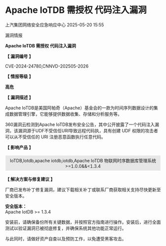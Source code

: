 #  Apache IoTDB 需授权 代码注入漏洞   
 上汽集团网络安全应急响应中心   2025-05-20 15:55  
  
漏洞情报  
  
  
  
  
  
**Apache IoTDB 需授权 代码注入漏洞**  
  
  
**【 漏洞编号 】**  
  
CVE-2024-24780,CNNVD-202505-2026  
  
  
**【 情报等级 】**  
  
**高危**  
  
  
**【 漏洞描述 】**  
  
Apache IoTDB是美国阿帕奇（Apache）基金会的一款为时间序列数据设计的集成数据管理引擎，它能够提供数据收集、存储和分析服务等。  
  
360漏洞云检测到Apache IoTDB发布安全公告，其中公开披露了一个代码注入漏洞，该漏洞源于UDF不受信任URI导致远程代码执，具有创建 UDF 权限的攻击者可以从不受信任的 URI 注册恶意函数执行任意代码。  
  
  
**【 影响产品 】**  
  
<table><tbody><tr style="box-sizing: border-box;"><td data-colwidth="99.0000%" width="99.0000%" style="border-width: 1px;border-color: rgb(255, 255, 255);border-style: solid;background-color: rgb(231, 231, 231);padding: 6px;box-sizing: border-box;"><section style="text-align: center;font-size: 14px;box-sizing: border-box;"><p style="margin: 0px;padding: 0px;box-sizing: border-box;"><span leaf="">IoTDB,Iotdb,apache iotdb,iotdb,Apache IoTDB 物联网时序数据库管理系统&gt;=1.0.0&amp;&amp;&lt;1.3.4</span></p></section></td></tr></tbody></table>  
  
**【 解决方案与修复建议 】**  
  
厂商已发布补丁修复漏洞，建议下载相关补丁或联系厂商获取相关支持尽快更新至安全版本。  
  
**安全版本：**  
Apache IotDB >= 1.3.4  
  
安装前，请确保备份所有关键数据，并按照官方指南进行操作。安装后，进行全面测试以验证漏洞已被彻底修复，并确保系统其他功能正常运行。  
  
与此同时，请做好资产自查以及预防工作，以免遭受黑客攻击。  
  
